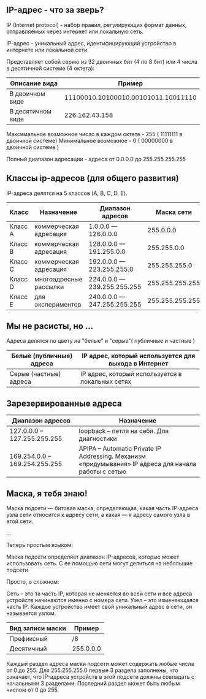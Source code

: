 ## IP-адрес - что за зверь?

IP (Internet protocol) -  набор правил, регулирующих формат данных, отправляемых через интернет или локальную сеть.

IP-адрес - уникальный адрес, идентифицирующий устройство в интернете или локальной сети.

Представляет собой серию из 32 двоичных бит (4 по 8 бит) или 4 числа в десятичной системе (4 октета):

|Описание вида| Пример|
| --- | --- |
| В двоичном виде | 11100010.10100010.00101011.10011110 |
| В десятичном виде | 226.162.43.158 |

Максимальное возможное число в каждом октете - 255 ( 11111111 в двоичной системе)
Минимальное возможное - 0 ( 00000000 в двоичной системе )

Полный диапазон адресации - адреса от 0.0.0.0 до 255.255.255.255

## Классы ip-адресов (для общего развития)

IP-адреса делятся на 5 классов (A, B, C, D, E). 

| Класс | Назначение | Диапазон адресов | Маска сети|
| --- | --- | --- | --- |
| Класс А | коммерческая адресация | 1.0.0.0 — 126.0.0.0 | 255.0.0.0 |
| Класс B | коммерческая адресация | 128.0.0.0 — 191.255.0.0 | 255.255.0.0 |
| Класс C | коммерческая адресация | 192.0.0.0 — 223.255.255.0 | 255.255.255.0 |
| Класс D | многоадресные рассылки | 224.0.0.0 — 239.255.255.255 | 255.255.255.255 |
| Класс E | для экспериментов | 240.0.0.0 — 247.255.255.255 | 255.255.255.255 |

## Мы не расисты, но ...

Адреса делятся по цвету на "белые" и "серые"( публичные и частные )

| Белые (публичные) адреса | IP адрес, который используется для выхода в Интернет |
|---|---|
| Серые (частные) адреса| IP адрес, который используется в локальных сетях|

## Зарезервированные адреса

| Диапазон адресов| Назначение|
| --- | --- |
| 127.0.0.0 – 127.255.255.255 | loopback – петля на себя. Для диагностики|
| 169.254.0.0 – 169.254.255.255 | APIPA – Automatic Private IP Addressing. Механизм «придумывания» IP адреса для начала работы с сетью|

## Маска, я тебя знаю!

Маска подсети — битовая маска, определяющая, какая часть IP-адреса узла сети относится к адресу сети, а какая — к адресу самого узла в этой сети.

...

Теперь простым языком:

Маска подсети определяет диапазон IP-адресов, которые может использовать сеть. С ее помощью сети могут делиться на небольшие подсети

Просто, о сложном:

Сеть – это та часть IP, которая не меняется во всей сети и все адреса устройств начинаются именно с номера сети.
Узел – это изменяющаяся часть IP. Каждое устройство имеет свой уникальный адрес в сети, он называется узлом.

|Вид записи маски| Пример|
| --- | --- |
| Префиксный | /8 |
| Десятичный | 255.0.0.0 |

Каждый раздел адреса маски подсети может содержать любые числа от 0 до 255. 
Для 255.255.255.0 первые 3 раздела заполнены, что означает, что IP-адреса устройств в этой подсети должны совпадать с начальными 3 разделами. 
Последний раздел может быть любым числом от 0 до 255.
